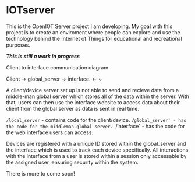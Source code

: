 # IOTserver

This is the OpenIOT Server project I am developing. 
My goal with this project is to create an enviroment where people can explore and use the technology behind the Internet of Things for educational and recreational purposes. 

***This is still a work in progress***

Client to interface communication diagram

Client -> global_server -> interface. 
        <-              <-
        
A client/device server set up is not able to send and recieve data from a middle-man global server which stores all of the data within the server. 
With that, users can then use the interface website to access data about their client from the global server as data is sent in real time. 

`/local_server` - contains code for the client/device. 
`/global_server' - has the code for the middleman global server.
`/interface` - has the code for the web interface users can access. 

Devices are registered with a unique ID stored within the global_server and the interface which is used to track each device specifically. 
All interactions with the interface from a user is stored within a session only accessable by the assigned user, ensuring security within the system. 

There is more to come soon!
